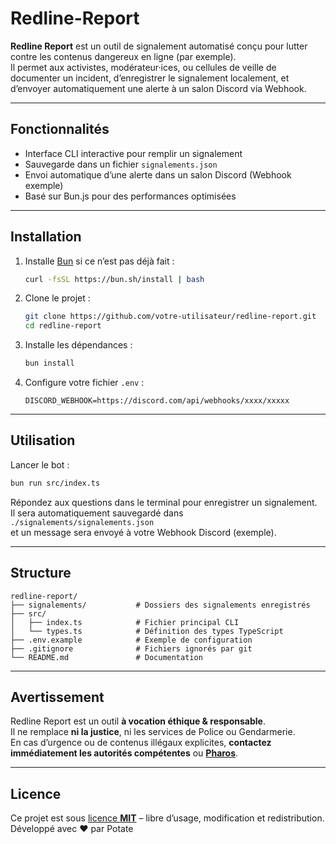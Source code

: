 # Redline-Report

**Redline Report** est un outil de signalement automatisé conçu pour lutter contre les contenus dangereux en ligne (par exemple).  
Il permet aux activistes, modérateur·ices, ou cellules de veille de documenter un incident, d’enregistrer le signalement localement, et d’envoyer automatiquement une alerte à un salon Discord via Webhook.

---

## Fonctionnalités

- Interface CLI interactive pour remplir un signalement
- Sauvegarde dans un fichier `signalements.json`
- Envoi automatique d’une alerte dans un salon Discord (Webhook exemple)
- Basé sur Bun.js pour des performances optimisées

---

## Installation

1. Installe [Bun](https://bun.sh) si ce n’est pas déjà fait :
   ```bash
   curl -fsSL https://bun.sh/install | bash
   ```

2. Clone le projet :
   ```bash
   git clone https://github.com/votre-utilisateur/redline-report.git
   cd redline-report
   ```

3. Installe les dépendances :
   ```bash
   bun install
   ```

4. Configure votre fichier `.env` :
   ```env
   DISCORD_WEBHOOK=https://discord.com/api/webhooks/xxxx/xxxxx
   ```

---

## Utilisation

Lancer le bot :
```bash
bun run src/index.ts
```

Répondez aux questions dans le terminal pour enregistrer un signalement.  
Il sera automatiquement sauvegardé dans `./signalements/signalements.json`  
et un message sera envoyé à votre Webhook Discord (exemple).

---

## Structure

```
redline-report/
├── signalements/           # Dossiers des signalements enregistrés
├── src/
│   ├── index.ts            # Fichier principal CLI
│   └── types.ts            # Définition des types TypeScript
├── .env.example            # Exemple de configuration
├── .gitignore              # Fichiers ignorés par git
└── README.md               # Documentation
```

---

## Avertissement

Redline Report est un outil **à vocation éthique & responsable**.  
Il ne remplace **ni la justice**, ni les services de Police ou Gendarmerie.  
En cas d’urgence ou de contenus illégaux explicites, **contactez immédiatement les autorités compétentes** ou [**Pharos**](https://www.internet-signalement.gouv.fr/PharosS1/).

---

## Licence

Ce projet est sous [licence **MIT**](https://github.com/PotiteBulle/Redline-Report/blob/main/LICENSE) – libre d’usage, modification et redistribution.  
Développé avec ❤️ par Potate
